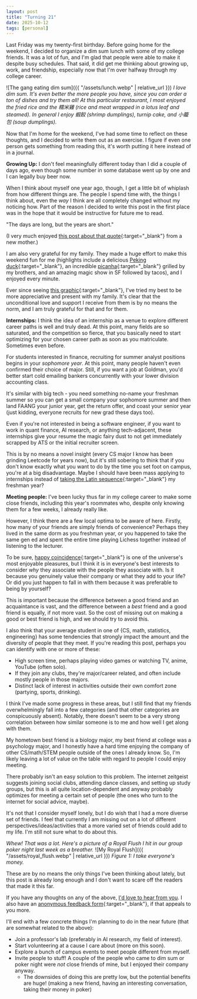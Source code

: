 ```yaml
---
layout: post
title: "Turning 21"
date: 2025-10-12
tags: [personal]
---
```


Last Friday was my twenty-first birthday. Before going home for the weekend, I decided to organize a dim sum lunch with some of my college friends. It was a lot of fun, and I'm glad that people were able to make it despite busy schedules. That said, it did get me thinking about growing up, work, and friendship, especially now that I'm over halfway through my college career.

![The gang eating dim sum]({{ "/assets/lunch.webp" | relative_url }})
*I love dim sum. It's even better the more people you have, since you can order a ton of dishes and try them all! At this particular restaurant, I most enjoyed the fried rice and the 糯米雞 (rice and meat wrapped in a lotus leaf and steamed). In general I enjoy 蝦餃 (shrimp dumplings), turnip cake, and 小籠包 (soup dumplings).*

Now that I'm home for the weekend, I've had some time to reflect on these thoughts, and I decided to write them out as an exercise. I figure if even one person gets something from reading this, it's worth putting it here instead of in a journal.

**Growing Up:** I don't feel meaningfully different today than I did a couple of days ago, even though some number in some database went up by one and I can legally buy beer now.

When I think about myself one year ago, though, I get a little bit of whiplash from how different things are. The people I spend time with, the things I think about, even the *way* I think are all completely changed without my noticing how. Part of the reason I decided to write this post in the first place was in the hope that it would be instructive for future me to read.

"The days are long, but the years are short."

(I very much enjoyed [this post about that quote](https://www.jenniferwannenmacher.com/post/the-days-are-long-but-the-years-are-short){:target="_blank"} from a new mother.)

I am also very grateful for my family. They made a huge effort to make this weekend fun for me (highlights include a delicious [Peking duck](https://www.imperialtreasurepaloalto.com/){:target="_blank"}, an incredible [picanha](https://snakeriverfarms.com/blogs/srf-journal/how-to-cook-the-perfect-picanha-steak){:target="_blank"} grilled by my brothers, and an amazing magic show in SF followed by tacos), and I enjoyed every minute.

Ever since seeing [this graphic](https://ourworldindata.org/grapher/time-spent-with-relationships-by-age-us?focus=~With+family){:target="_blank"}, I've tried my best to be more appreciative and present with my family. It's clear that the unconditional love and support I receive from them is by no means the norm, and I am truly grateful for that and for them.

**Internships:** I think the idea of an internship as a venue to explore different career paths is well and truly dead. At this point, many fields are so saturated, and the competition so fierce, that you basically need to start optimizing for your chosen career path as soon as you matriculate. Sometimes even before.

For students interested in finance, recruiting for summer analyst positions begins in your *sophomore year*. At this point, many people haven't even confirmed their choice of major. Still, if you want a job at Goldman, you'd better start cold emailing bankers concurrently with your lower division accounting class.

It's similar with big tech - you need something no-name your freshman summer so you can get a small company your sophomore summer and then land FAANG your junior year, get the return offer, and coast your senior year (just kidding, everyone recruits for new grad these days too).

Even if you're not interested in being a software engineer, if you want to work in quant finance, AI research, or anything tech-adjacent, these internships give your resume the magic fairy dust to not get immediately scrapped by ATS or the initial recruiter screen.

This is by no means a novel insight (every CS major I know has been grinding Leetcode for years now), but it's still sobering to think that if you don't know exactly what you want to do by the time you set foot on campus, you're at a big disadvantage. Maybe I should have been mass applying to internships instead of [taking the Latin sequence](https://www.reddit.com/r/latin/comments/pcq4fa/genuine_question_why_learn_latin/){:target="_blank"} my freshman year?

**Meeting people:** I've been lucky thus far in my college career to make some close friends, including this year's roommates who, despite only knowing them for a few weeks, I already really like.

However, I think there are a few local optima to be aware of here. Firstly, how many of your friends are simply friends of convenience? Perhaps they lived in the same dorm as you freshman year, or you happened to take the same gen ed and spent the entire time playing Lichess together instead of listening to the lecturer.

To be sure, [happy coincidence](https://www.goodreads.com/quotes/tag/serendipity){:target="_blank"} is one of the universe's most enjoyable pleasures, but I think it is in everyone's best interests to consider *why* they associate with the people they associate with. Is it because you genuinely value their company or what they add to your life? Or did you just happen to fall in with them because it was preferable to being by yourself?

This is important because the difference between a good friend and an acquaintance is vast, and the difference between a *best* friend and a good friend is equally, if not more vast. So the cost of missing out on making a good or best friend is high, and we should try to avoid this.

I also think that your average student in one of {CS, math, statistics, engineering} has some tendencies that strongly impact the amount and the diversity of people that they meet. If you're reading this post, perhaps you can identify with one or more of these:
- High screen time, perhaps playing video games or watching TV, anime, YouTube (often solo).
- If they join any clubs, they're major/career related, and often include mostly people in those majors.
- Distinct lack of interest in activities outside their own comfort zone (partying, sports, drinking). 

I think I've made some progress in these areas, but I still find that my friends overwhelmingly fall into a few categories (and that other categories are conspicuously absent). Notably, there doesn't seem to be a very strong correlation between how similar someone is to me and how well I get along with them.

My hometown best friend is a biology major, my best friend at college was a psychology major, and I honestly have a hard time enjoying the company of other CS/math/STEM people outside of the ones I already know. So, I'm likely leaving a lot of value on the table with regard to people I could enjoy meeting.

There probably isn't an easy solution to this problem. The internet zeitgeist suggests joining social clubs, attending dance classes, and setting up study groups, but this is all quite location-dependent and anyway probably optimizes for meeting a certain set of people (the ones who turn to the internet for social advice, maybe).

It's not that I consider myself lonely, but I do wish that I had a more diverse set of friends. I feel that currently I am missing out on a lot of different perspectives/ideas/activities that a more varied set of friends could add to my life. I'm still not sure what to do about this.

*Whew! That was a lot. Here's a picture of a Royal Flush I hit in our group poker night last week as a breather.*
![My Royal Flush]({{ "/assets/royal_flush.webp" | relative_url }})
*Figure 1: I take everyone's money.*

These are by no means the only things I've been thinking about lately, but this post is already long enough and I don't want to scare off the readers that made it this far.

If you have any thoughts on any of the above, [I'd love to hear from you](mailto:sdeshp@ucdavis.edu). I also have an [anonymous feedback form](https://forms.gle/KcSytj1bJpMoRakXA){:target="_blank"}, if that appeals to you more.

I'll end with a few concrete things I'm planning to do in the near future (that are somewhat related to the above):
- Join a professor's lab (preferably in AI research, my field of interest).
- Start volunteering at a cause I care about (more on this soon).
- Explore a bunch of campus events to meet people different from myself.
- Invite people to stuff! A couple of the people who came to dim sum or poker night were *not* close friends of mine, but I enjoyed their company anyway.
	- The downsides of doing this are pretty low, but the potential benefits are huge! (making a new friend, having an interesting conversation, taking their money in poker)